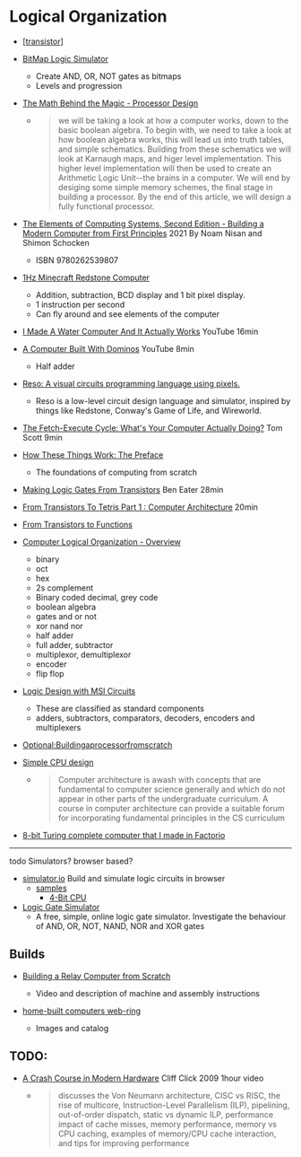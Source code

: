 Logical Organization
====================

* [[transistor]]
* [BitMap Logic Simulator](https://charperbonaroo.github.io/bls/)
    * Create AND, OR, NOT gates as bitmaps
    * Levels and progression

* [The Math Behind the Magic - Processor Design](http://www.gamezero.com/team-0/articles/math_magic/micro/)
    * > we will be taking a look at how a computer works, down to the basic boolean algebra. To begin with, we need to take a look at how boolean algebra works, this will lead us into truth tables, and simple schematics. Building from these schematics we will look at Karnaugh maps, and higer level implementation. This higher level implementation will then be used to create an Arithmetic Logic Unit--the brains in a computer. We will end by desiging some simple memory schemes, the final stage in building a processor. By the end of this article, we will design a fully functional processor.

* [The Elements of Computing Systems, Second Edition -  Building a Modern Computer from First Principles](https://mitpress.mit.edu/books/elements-computing-systems-second-edition) 2021 By Noam Nisan and Shimon Schocken
    * ISBN 9780262539807

* [1Hz Minecraft Redstone Computer](https://www.youtube.com/watch?v=tDxKhiJfgYk)
    * Addition, subtraction, BCD display and 1 bit pixel display.
    * 1 instruction per second
    * Can fly around and see elements of the computer
* [I Made A Water Computer And It Actually Works](https://www.youtube.com/watch?v=IxXaizglscw) YouTube 16min
* [A Computer Built With Dominos](https://www.youtube.com/watch?v=w6E7aQnA4Ws) YouTube 8min
    * Half adder
* [Reso: A visual circuits programming language using pixels.](https://github.com/lynnpepin/reso)
    * Reso is a low-level circuit design language and simulator, inspired by things like Redstone, Conway's Game of Life, and Wireworld.

* [The Fetch-Execute Cycle: What's Your Computer Actually Doing?](https://www.youtube.com/watch?v=Z5JC9Ve1sfI&list=PL96C35uN7xGLLeET0dOWaKHkAlPsrkcha&index=7) Tom Scott 9min

* [How These Things Work: The Preface](https://reasonablypolymorphic.com/book/preface)
    * The foundations of computing from scratch

* [Making Logic Gates From Transistors](https://www.youtube.com/watch?v=sTu3LwpF6XI) Ben Eater 28min

* [From Transistors To Tetris Part 1 : Computer Architecture](https://www.youtube.com/watch?v=6caLyckwo7U) 20min
* [From Transistors to Functions](https://www.cs.bu.edu/~best/courses/modules/Transistors2Gates/)
* [Computer Logical Organization - Overview](https://www.tutorialspoint.com/computer_logical_organization/computer_logical_organization_quick_guide.htm)
    * binary
    * oct
    * hex
    * 2s complement
    * Binary coded decimal, grey code
    * boolean algebra
    * gates and or not
    * xor nand nor
    * half adder
    * full adder, subtractor
    * multiplexor, demultiplexor
    * encoder
    * flip flop
* [Logic Design with MSI Circuits](https://www.ee.ucl.ac.uk/~ademosth/E757/Topic1.pdf)
    * These are classified as standard components
    * adders, subtractors, comparators, decoders, encoders and multiplexers
* [Optional:Buildingaprocessorfromscratch](https://ocw.mit.edu/courses/electrical-engineering-and-computer-science/6-189-a-gentle-introduction-to-programming-using-python-january-iap-2008/assignments/optional.pdf)
* [Simple CPU design](http://www.simplecpudesign.com/)
    * > Computer architecture is awash with concepts that are fundamental to computer science generally and which do not appear in other parts of the undergraduate curriculum. A course in computer architecture can provide a suitable forum for incorporating fundamental principles in the CS curriculum
* [8-bit Turing complete computer that I made in Factorio](https://imgur.com/a/tVB9xOx)

---

todo Simulators? browser based?

* [simulator.io](https://simulator.io) Build and simulate logic circuits in browser
    * [samples](https://simulator.io/samples)
        * [4-Bit CPU](https://simulator.io/samples#sample10)
* [Logic Gate Simulator](https://academo.org/demos/logic-gate-simulator/)
    * A free, simple, online logic gate simulator. Investigate the behaviour of AND, OR, NOT, NAND, NOR and XOR gates

Builds
------

* [Building a Relay Computer from Scratch](https://relaycomputer.co.uk/pages/overview.html)
    * Video and description of machine and assembly instructions

* [home-built computers web-ring](https://www.homebrewcpuring.org/ringhome.html)
    * Images and catalog

TODO:
----

* [A Crash Course in Modern Hardware](https://www.infoq.com/presentations/click-crash-course-modern-hardware/) Cliff Click 2009 1hour video
    * > discusses the Von Neumann architecture, CISC vs RISC, the rise of multicore, Instruction-Level Parallelism (ILP), pipelining, out-of-order dispatch, static vs dynamic ILP, performance impact of cache misses, memory performance, memory vs CPU caching, examples of memory/CPU cache interaction, and tips for improving performance

[//begin]: # "Autogenerated link references for markdown compatibility"
[transistor]: transistor.md "Transistor"
[//end]: # "Autogenerated link references"